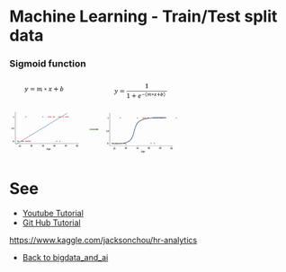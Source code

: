 # Machine Learning - Train/Test split data


### Sigmoid function
<img src="./doc/sigmoid.JPG" width="60%" height="auto">


# See
- [Youtube Tutorial](https://www.youtube.com/watch?v=zM4VZR0px8E)
- [Git Hub Tutorial](https://github.com/codebasics/py/blob/master/ML)


https://www.kaggle.com/jacksonchou/hr-analytics


- [Back to bigdata_and_ai](https://github.com/ermalaliraj/bigdata_and_ai)

